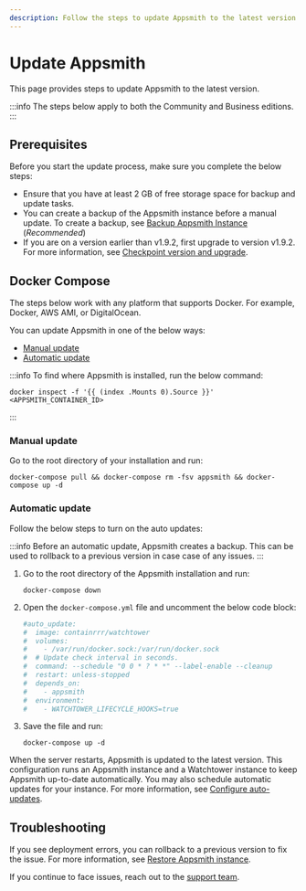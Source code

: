 ```yaml
---
description: Follow the steps to update Appsmith to the latest version.
---
```


# Update Appsmith
This page provides steps to update Appsmith to the latest version.

:::info
The steps below apply to both the Community and Business editions.
:::

## Prerequisites
Before you start the update process, make sure you complete the below steps:

* Ensure that you have at least 2 GB of free storage space for backup and update tasks.
* You can create a backup of the Appsmith instance before a manual update. To create a backup, see [Backup Appsmith Instance](/getting-started/setup/instance-management/appsmithctl#backup-appsmith-instance) (_Recommended_)
* If you are on a version earlier than v1.9.2, first upgrade to version v1.9.2.  For more information, see [Checkpoint version and upgrade](/getting-started/setup/instance-management#checkpoint-version-and-upgrades).

## Docker Compose
The steps below work with any platform that supports Docker. For example, Docker, AWS AMI, or DigitalOcean.

You can update Appsmith in one of the below ways:

* [Manual update](#manual-update)
* [Automatic update](#automatic-update)

:::info
To find where Appsmith is installed, run the below command:

```
docker inspect -f '{{ (index .Mounts 0).Source }}' <APPSMITH_CONTAINER_ID>
```
:::

### Manual update
Go to the root directory of your installation and run:

```
docker-compose pull && docker-compose rm -fsv appsmith && docker-compose up -d
```

### Automatic update

Follow the below steps to turn on the auto updates:

:::info
Before an automatic update, Appsmith creates a backup. This can be used to rollback to a previous version in case case of any issues.
:::

1. Go to the root directory of the Appsmith installation and run:

   ```
   docker-compose down
   ```

2. Open the `docker-compose.yml` file and uncomment the below code block:
   
   ```yaml
   #auto_update:
   #  image: containrrr/watchtower
   #  volumes:
   #    - /var/run/docker.sock:/var/run/docker.sock
   #  # Update check interval in seconds.
   #  command: --schedule "0 0 * ? * *" --label-enable --cleanup
   #  restart: unless-stopped
   #  depends_on:
   #    - appsmith
   #  environment:
   #    - WATCHTOWER_LIFECYCLE_HOOKS=true
   ```

3. Save the file and run:

   ```
   docker-compose up -d
   ```

When the server restarts, Appsmith is updated to the latest version. This configuration runs an Appsmith instance and a Watchtower instance to keep Appsmith up-to-date automatically. You may also schedule automatic updates for your instance. For more information, see [Configure auto-updates](/getting-started/setup/instance-management/maintenance-window#adding-a-configurable-maintenance-window-for-appsmiths-auto-updates).

## Troubleshooting

If you see deployment errors, you can rollback to a previous version to fix the issue. For more information, see [Restore Appsmith instance](/getting-started/setup/instance-management/appsmithctl#restore-appsmith-instance). 

If you continue to face issues, reach out to the [support team](mailto:support@appsmith.com).
